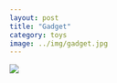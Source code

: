 ```yaml
---
layout: post
title: "Gadget"
category: toys
image: ../img/gadget.jpg
---
```


<img src="{{ site.baseurl }}/img/gadget.jpg">
